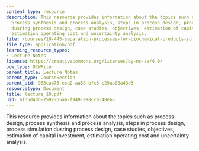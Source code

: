 ```yaml
---
content_type: resource
description: This resource provides information about the topics such as process design,
  process synthesis and process analysis, steps in process design, process simulation
  dusring process design, case studies, objectives, estimation of capital investment,
  estimation operating cost and uncertainty analysis.
file: /courses/10-445-separation-processes-for-biochemical-products-summer-2005/6f35d4dd759265a6f949e98ccb348eb5_lecture_10.pdf
file_type: application/pdf
learning_resource_types:
- Lecture Notes
license: https://creativecommons.org/licenses/by-nc-sa/4.0/
ocw_type: OCWFile
parent_title: Lecture Notes
parent_type: CourseSection
parent_uid: 965cab75-eea2-aa58-bfc5-c29aa08a43d3
resourcetype: Document
title: lecture_10.pdf
uid: 6f35d4dd-7592-65a6-f949-e98ccb348eb5
---
```

This resource provides information about the topics such as process design, process synthesis and process analysis, steps in process design, process simulation dusring process design, case studies, objectives, estimation of capital investment, estimation operating cost and uncertainty analysis.